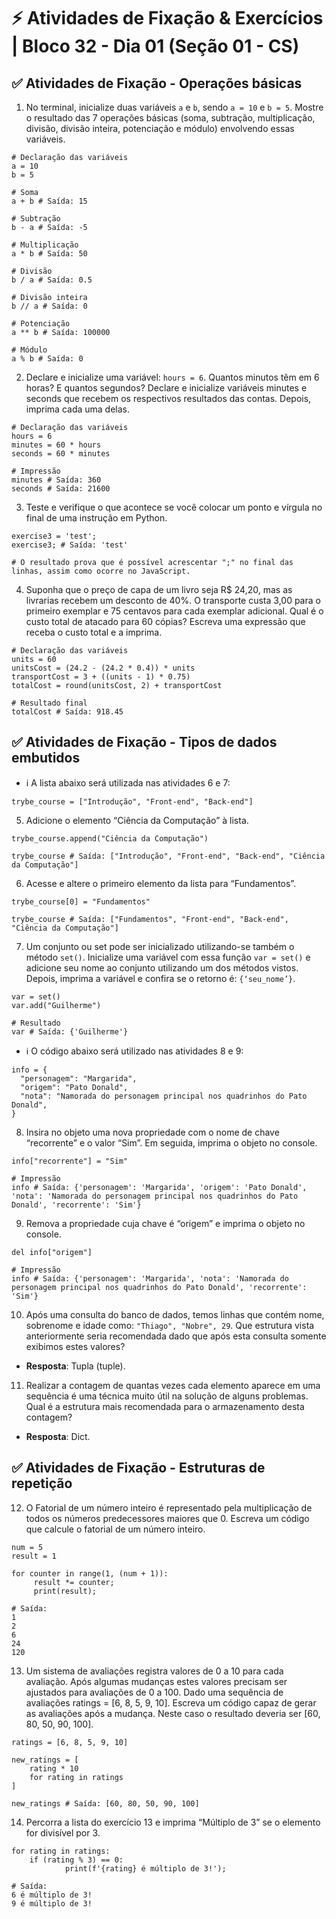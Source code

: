 # ⚡ Atividades de Fixação & Exercícios | Bloco 32 - Dia 01 (Seção 01 - CS)

## ✅ Atividades de Fixação - Operações básicas

1. No terminal, inicialize duas variáveis `a` e `b`, sendo `a = 10` e `b = 5`. Mostre o resultado das 7 operações básicas (soma, subtração, multiplicação, divisão, divisão inteira, potenciação e módulo) envolvendo essas variáveis.

```
# Declaração das variáveis
a = 10
b = 5

# Soma
a + b # Saída: 15

# Subtração
b - a # Saída: -5

# Multiplicação
a * b # Saída: 50

# Divisão
b / a # Saída: 0.5

# Divisão inteira
b // a # Saída: 0

# Potenciação
a ** b # Saída: 100000

# Módulo
a % b # Saída: 0

```

2. Declare e inicialize uma variável: `hours = 6`. Quantos minutos têm em 6 horas? E quantos segundos? Declare e inicialize variáveis minutes e seconds que recebem os respectivos resultados das contas. Depois, imprima cada uma delas.

```
# Declaração das variáveis
hours = 6
minutes = 60 * hours
seconds = 60 * minutes

# Impressão
minutes # Saída: 360
seconds # Saída: 21600
```

3. Teste e verifique o que acontece se você colocar um ponto e vírgula no final de uma instrução em Python.

```
exercise3 = 'test';
exercise3; # Saída: 'test'

# O resultado prova que é possível acrescentar ";" no final das linhas, assim como ocorre no JavaScript.
```

4. Suponha que o preço de capa de um livro seja R$ 24,20, mas as livrarias recebem um desconto de 40%. O transporte custa 3,00 para o primeiro exemplar e 75 centavos para cada exemplar adicional. Qual é o custo total de atacado para 60 cópias? Escreva uma expressão que receba o custo total e a imprima.

```
# Declaração das variáveis
units = 60
unitsCost = (24.2 - (24.2 * 0.4)) * units
transportCost = 3 + ((units - 1) * 0.75)
totalCost = round(unitsCost, 2) + transportCost

# Resultado final
totalCost # Saída: 918.45
```

## ✅ Atividades de Fixação - Tipos de dados embutidos

- ℹ️ A lista abaixo será utilizada nas atividades 6 e 7:

```
trybe_course = ["Introdução", "Front-end", "Back-end"]
```

5. Adicione o elemento “Ciência da Computação” à lista.

```
trybe_course.append("Ciência da Computação")

trybe_course # Saída: ["Introdução", "Front-end", "Back-end", "Ciência da Computação"]
```

6. Acesse e altere o primeiro elemento da lista para “Fundamentos”.

```
trybe_course[0] = "Fundamentos"

trybe_course # Saída: ["Fundamentos", "Front-end", "Back-end", "Ciência da Computação"]
```

7. Um conjunto ou set pode ser inicializado utilizando-se também o método `set()`. Inicialize uma variável com essa função `var = set()` e adicione seu nome ao conjunto utilizando um dos métodos vistos. Depois, imprima a variável e confira se o retorno é: `{‘seu_nome’}`.

```
var = set()
var.add("Guilherme")

# Resultado
var # Saída: {'Guilherme'}
```

- ℹ️ O código abaixo será utilizado nas atividades 8 e 9:

```
info = {
  "personagem": "Margarida",
  "origem": "Pato Donald",
  "nota": "Namorada do personagem principal nos quadrinhos do Pato Donald",
}
```

8. Insira no objeto uma nova propriedade com o nome de chave “recorrente” e o valor “Sim”. Em seguida, imprima o objeto no console.

```
info["recorrente"] = "Sim"

# Impressão
info # Saída: {'personagem': 'Margarida', 'origem': 'Pato Donald', 'nota': 'Namorada do personagem principal nos quadrinhos do Pato Donald', 'recorrente': 'Sim'}
```

9. Remova a propriedade cuja chave é “origem” e imprima o objeto no console.

```
del info["origem"]

# Impressão
info # Saída: {'personagem': 'Margarida', 'nota': 'Namorada do personagem principal nos quadrinhos do Pato Donald', 'recorrente': 'Sim'}

```

10. Após uma consulta do banco de dados, temos linhas que contém nome, sobrenome e idade como: `"Thiago", "Nobre", 29`. Que estrutura vista anteriormente seria recomendada dado que após esta consulta somente exibimos estes valores?

- **Resposta**: Tupla (tuple).

11. Realizar a contagem de quantas vezes cada elemento aparece em uma sequência é uma técnica muito útil na solução de alguns problemas. Qual é a estrutura mais recomendada para o armazenamento desta contagem?

- **Resposta**: Dict.

## ✅ Atividades de Fixação - Estruturas de repetição

12. O Fatorial de um número inteiro é representado pela multiplicação de todos os números predecessores maiores que 0. Escreva um código que calcule o fatorial de um número inteiro.

```
num = 5
result = 1

for counter in range(1, (num + 1)):
     result *= counter;
     print(result);

# Saída:
1
2
6
24
120

```

13. Um sistema de avaliações registra valores de 0 a 10 para cada avaliação. Após algumas mudanças estes valores precisam ser ajustados para avaliações de 0 a 100. Dado uma sequência de avaliações ratings = [6, 8, 5, 9, 10]. Escreva um código capaz de gerar as avaliações após a mudança. Neste caso o resultado deveria ser [60, 80, 50, 90, 100].

```
ratings = [6, 8, 5, 9, 10]

new_ratings = [
    rating * 10
    for rating in ratings
]

new_ratings # Saída: [60, 80, 50, 90, 100]
```

14. Percorra a lista do exercício 13 e imprima “Múltiplo de 3” se o elemento for divisível por 3.

```
for rating in ratings:
    if (rating % 3) == 0:
            print(f'{rating} é múltiplo de 3!');

# Saída:
6 é múltiplo de 3!
9 é múltiplo de 3!

```
